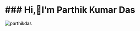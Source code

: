 <h1>### Hi,👋I'm Parthik Kumar Das</h1>
<p align="left"> <img src="https://komarev.com/ghpvc/?username=parthikdas&label=Profile%20views&color=0e75b6&style=flat" alt="parthikdas" /> </p>
<!--
**parthikdas/parthikdas** is a ✨ _special_ ✨ repository because its `README.md` (this file) appears on your GitHub profile.

Here are some ideas to get you started:

- 🔭 I’m currently working on ...
- 🌱 I’m currently learning ...
- 👯 I’m looking to collaborate on ...
- 🤔 I’m looking for help with ...
- 💬 Ask me about ...
- 📫 How to reach me: ...
- 😄 Pronouns: ...
- ⚡ Fun fact: ...
-->
